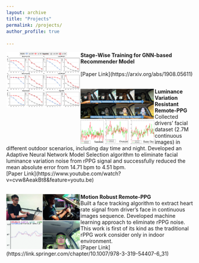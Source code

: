 ```yaml
---
layout: archive
title: "Projects"
permalink: /projects/
author_profile: true

---
```

<img align="left" width="200" height="150" src="/images/SW.png">
<b>Stage-Wise Training for GNN-based Recommender Model</b>
<br>
<br>[Paper Link](https://arxiv.org/abs/1908.05611)


##
<img align="left" width="200" height="150" src="/images/ACCESS.png">
<b>Luminance Variation Resistant Remote-PPG</b>
<br>Collected drivers’ facial dataset (2.7M continuous images) in different outdoor scenarios, including day time and night. Developed an Adaptive Neural Network Model Selection algorithm to eliminate facial luminance variation noise from rPPG signal and  successfully reduced the mean absolute error from 14.71 bpm to 4.51 bpm.
<br>[Paper Link](https://www.youtube.com/watch?v=cvw8AeakBt8&feature=youtu.be)


##
<img align="left" width="200" height="150" src="/images/ACCV.png">
<b>Motion Robust Remote-PPG </b>
<br>Built a face tracking algorithm to extract heart rate signal from driver’s face in continuous images sequence. Developed machine learning approach to eliminate rPPG noise. This work is first of its kind as the traditional rPPG work consider only in indoor environment.
<br>[Paper Link](https://link.springer.com/chapter/10.1007/978-3-319-54407-6_31)
